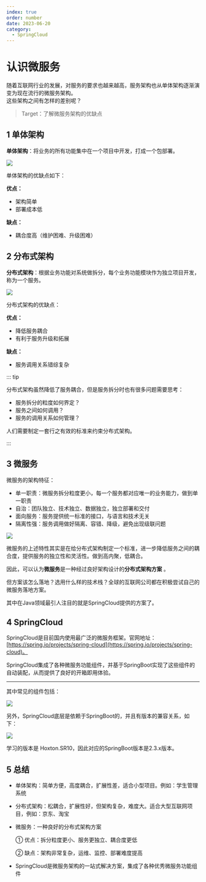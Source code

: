 ```yaml
---
index: true
order: number
date: 2023-06-20
category: 
  - SpringCloud
---
```


# 认识微服务

随着互联网行业的发展，对服务的要求也越来越高，服务架构也从单体架构逐渐演变为现在流行的微服务架构。  
这些架构之间有怎样的差别呢？

> Target：了解微服务架构的优缺点

## 1 单体架构

**单体架构**：将业务的所有功能集中在一个项目中开发，打成一个包部署。

![ ](https://simeis147-github-io.oss-cn-shenzhen.aliyuncs.com/BackEnd/SpringCloud/20230620132746.png)

单体架构的优缺点如下：

**优点：**

- 架构简单
- 部署成本低

**缺点：**

- 耦合度高（维护困难、升级困难）

## 2 分布式架构

**分布式架构**：根据业务功能对系统做拆分，每个业务功能模块作为独立项目开发，称为一个服务。

![ ](https://simeis147-github-io.oss-cn-shenzhen.aliyuncs.com/BackEnd/SpringCloud/20230620133001.png)

分布式架构的优缺点：

**优点：**

- 降低服务耦合
- 有利于服务升级和拓展

**缺点：**

- 服务调用关系错综复杂

::: tip

分布式架构虽然降低了服务耦合，但是服务拆分时也有很多问题需要思考：

- 服务拆分的粒度如何界定？
- 服务之间如何调用？
- 服务的调用关系如何管理？

人们需要制定一套行之有效的标准来约束分布式架构。

:::

## 3 微服务

微服务的架构特征：

- 单一职责：微服务拆分粒度更小，每一个服务都对应唯一的业务能力，做到单一职责
- 自治：团队独立、技术独立、数据独立，独立部署和交付
- 面向服务：服务提供统一标准的接口，与语言和技术无关
- 隔离性强：服务调用做好隔离、容错、降级，避免出现级联问题

![ ](https://simeis147-github-io.oss-cn-shenzhen.aliyuncs.com/BackEnd/SpringCloud/20230620133014.png)

微服务的上述特性其实是在给分布式架构制定一个标准，进一步降低服务之间的耦合度，提供服务的独立性和灵活性。做到高内聚，低耦合。

因此，可以认为**微服务**是一种经过良好架构设计的**分布式架构方案** 。

但方案该怎么落地？选用什么样的技术栈？全球的互联网公司都在积极尝试自己的微服务落地方案。

其中在Java领域最引人注目的就是SpringCloud提供的方案了。

## 4 SpringCloud

SpringCloud是目前国内使用最广泛的微服务框架。官网地址：[https://spring.io/projects/spring-cloud](https://spring.io/projects/spring-cloud)。

SpringCloud集成了各种微服务功能组件，并基于SpringBoot实现了这些组件的自动装配，从而提供了良好的开箱即用体验。

---

其中常见的组件包括：

![ ](https://simeis147-github-io.oss-cn-shenzhen.aliyuncs.com/BackEnd/SpringCloud/20230620133100.png)

另外，SpringCloud底层是依赖于SpringBoot的，并且有版本的兼容关系，如下：

![ ](https://simeis147-github-io.oss-cn-shenzhen.aliyuncs.com/BackEnd/SpringCloud/20230620133108.png)

学习的版本是 Hoxton.SR10，因此对应的SpringBoot版本是2.3.x版本。

## 5 总结

- 单体架构：简单方便，高度耦合，扩展性差，适合小型项目。例如：学生管理系统

- 分布式架构：松耦合，扩展性好，但架构复杂，难度大。适合大型互联网项目，例如：京东、淘宝

- 微服务：一种良好的分布式架构方案

  ① 优点：拆分粒度更小、服务更独立、耦合度更低

  ② 缺点：架构非常复杂，运维、监控、部署难度提高

- SpringCloud是微服务架构的一站式解决方案，集成了各种优秀微服务功能组件
